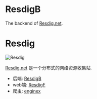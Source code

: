 # ResdigB

The backend of [Resdig.net](https://resdig.net).

# Resdig

![Resdig](https://resdig.net/static/img/logo.s.ac3af5a.svg)

[Resdig.net](https://resdig.net) 是一个分布式的网络资源收集站.

 - 后端: [ResdigB](https://github.com/iridesc/ResdigB)
 - web端: [ResdigF](https://github.com/iridesc/ResdigF)
 - 爬虫: [enginex](https://github.com/iridesc/enginex)
